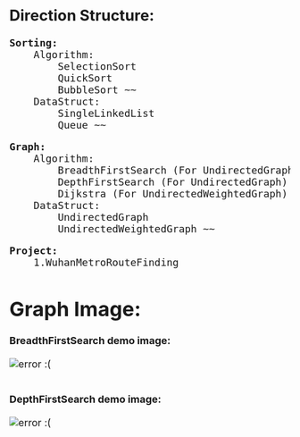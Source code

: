 <div style="font-size: 18px;">
<h2>Direction Structure:</h2>

<pre>
<b>Sorting:</b>
    Algorithm:
        SelectionSort
        QuickSort
        BubbleSort ~~
    DataStruct:
        SingleLinkedList
        Queue ~~
</pre>

<pre>
<b>Graph:</b>
    Algorithm:
        BreadthFirstSearch (For UndirectedGraph)
        DepthFirstSearch (For UndirectedGraph)
        Dijkstra (For UndirectedWeightedGraph) ~~
    DataStruct:
        UndirectedGraph
        UndirectedWeightedGraph ~~
</pre>

<pre>
<b>Project:</b>
    1.WuhanMetroRouteFinding
</pre>


# Graph Image:
<b>BreadthFirstSearch demo image:</b><br><br>
<img src="https://vacant-github.oss-cn-beijing.aliyuncs.com/Python3-DataStruct-Algorithm/Graph/BreadthFirstSearch_Demo.png" alt="error :(">
<br><br><br>
<b>DepthFirstSearch demo image:</b><br><br>
<img src="https://vacant-github.oss-cn-beijing.aliyuncs.com/Python3-DataStruct-Algorithm/Graph/DepthFirstSearch_Demo.webp" alt="error :(">
</div>